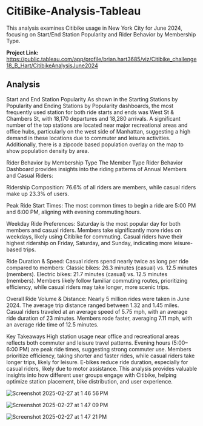# CitiBike-Analysis-Tableau
This analysis examines Citibike usage in New York City for June 2024, focusing on Start/End Station Popularity and Rider Behavior by Membership Type.

**Project Link:** https://public.tableau.com/app/profile/brian.hart3685/viz/Citibike_challenge18_B_Hart/CitibikeAnalysisJune2024

## Analysis

Start and End Station Popularity
As shown in the Starting Stations by Popularity and Ending Stations by Popularity dashboards, the most frequently used station for both ride starts and ends was West St & Chambers St, with 18,170 departures and 18,280 arrivals.
A significant number of the top stations are located near major recreational areas and office hubs, particularly on the west side of Manhattan, suggesting a high demand in these locations due to commuter and leisure activities. Additionally, there is a zipcode based population overlay on the map to show population density by area.

Rider Behavior by Membership Type
The Member Type Rider Behavior Dashboard provides insights into the riding patterns of Annual Members and Casual Riders:

Ridership Composition:
76.6% of all riders are members, while casual riders make up 23.3% of users.

Peak Ride Start Times:
The most common times to begin a ride are 5:00 PM and 6:00 PM, aligning with evening commuting hours.

Weekday Ride Preferences:
Saturday is the most popular day for both members and casual riders.
Members take significantly more rides on weekdays, likely using Citibike for commuting.
Casual riders have their highest ridership on Friday, Saturday, and Sunday, indicating more leisure-based trips.

Ride Duration & Speed:
Casual riders spend nearly twice as long per ride compared to members:
Classic bikes: 26.3 minutes (casual) vs. 12.5 minutes (members).
Electric bikes: 21.7 minutes (casual) vs. 12.5 minutes (members).
Members likely follow familiar commuting routes, prioritizing efficiency, while casual riders may take longer, more scenic trips.

Overall Ride Volume & Distance:
Nearly 5 million rides were taken in June 2024.
The average trip distance ranged between 1.32 and 1.45 miles.
Casual riders traveled at an average speed of 5.75 mph, with an average ride duration of 23 minutes.
Members rode faster, averaging 7.11 mph, with an average ride time of 12.5 minutes.

Key Takeaways
High station usage near office and recreational areas reflects both commuter and leisure travel patterns.
Evening hours (5:00–6:00 PM) are peak ride times, suggesting strong commuter use.
Members prioritize efficiency, taking shorter and faster rides, while casual riders take longer trips, likely for leisure.
E-bikes reduce ride duration, especially for casual riders, likely due to motor assistance. This analysis provides valuable insights into how different user groups engage with Citibike, helping optimize station placement, bike distribution, and user experience.

![Screenshot 2025-02-27 at 1 46 56 PM](https://github.com/user-attachments/assets/635e36bc-e100-4088-a50b-3b1fa84019ab)

![Screenshot 2025-02-27 at 1 47 09 PM](https://github.com/user-attachments/assets/12214705-dadc-4953-b4ba-5463a406e38d)

![Screenshot 2025-02-27 at 1 47 21 PM](https://github.com/user-attachments/assets/54839964-7014-4623-9454-c1a0be0b0449)

